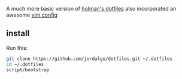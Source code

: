 A much more basic version of [holman's dotfiles](https://github.com/holman/dotfiles.git) also incorporated an awesome [vim config](http://github.com/mutewinter/dot_vim.git)
## install

Run this:

```sh
git clone https://github.com/jordalgo/dotfiles.git ~/.dotfiles
cd ~/.dotfiles
script/bootstrap
```

